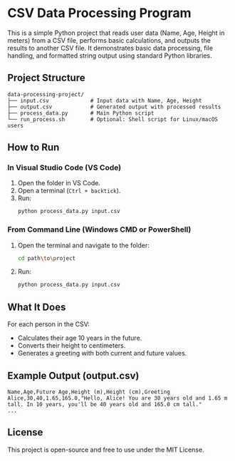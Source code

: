 # CSV Data Processing Program

This is a simple Python project that reads user data (Name, Age, Height in meters) from a CSV file, performs basic calculations, and outputs the results to another CSV file. It demonstrates basic data processing, file handling, and formatted string output using standard Python libraries.

##  Project Structure

```
data-processing-project/
├── input.csv             # Input data with Name, Age, Height
├── output.csv            # Generated output with processed results
├── process_data.py       # Main Python script
└── run_process.sh        # Optional: Shell script for Linux/macOS users
```

##  How to Run

### In Visual Studio Code (VS Code)
1. Open the folder in VS Code.
2. Open a terminal (`Ctrl + backtick`).
3. Run:
   ```bash
   python process_data.py input.csv
   ```

### From Command Line (Windows CMD or PowerShell)
1. Open the terminal and navigate to the folder:
   ```bash
   cd path\to\project
   ```
2. Run:
   ```bash
   python process_data.py input.csv
   ```

##  What It Does
For each person in the CSV:
- Calculates their age 10 years in the future.
- Converts their height to centimeters.
- Generates a greeting with both current and future values.

##  Example Output (output.csv)
```
Name,Age,Future Age,Height (m),Height (cm),Greeting
Alice,30,40,1.65,165.0,"Hello, Alice! You are 30 years old and 1.65 m tall. In 10 years, you'll be 40 years old and 165.0 cm tall."
...
```

##  License
This project is open-source and free to use under the MIT License.
